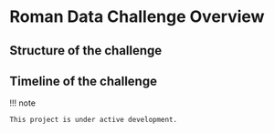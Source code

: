 Roman Data Challenge Overview
===============================================



Structure of the challenge
---------------------



Timeline of the challenge
-------------------------------------


!!! note

    This project is under active development.